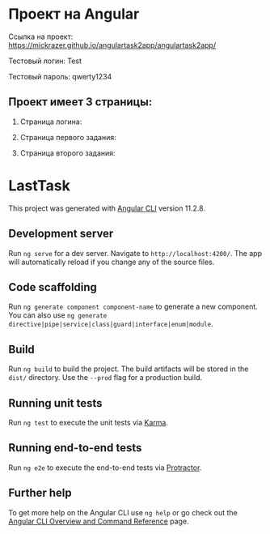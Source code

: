 # Проект на Angular
 Ссылка на проект: https://mickrazer.github.io/angulartask2app/angulartask2app/
 
 Тестовый логин: Test
 
 Тестовый пароль: qwerty1234

## Проект имеет 3 страницы:

 1. Страница логина:

 2. Страница первого задания:

 3. Страница второго задания:

# LastTask

This project was generated with [Angular CLI](https://github.com/angular/angular-cli) version 11.2.8.

## Development server

Run `ng serve` for a dev server. Navigate to `http://localhost:4200/`. The app will automatically reload if you change any of the source files.

## Code scaffolding

Run `ng generate component component-name` to generate a new component. You can also use `ng generate directive|pipe|service|class|guard|interface|enum|module`.

## Build

Run `ng build` to build the project. The build artifacts will be stored in the `dist/` directory. Use the `--prod` flag for a production build.

## Running unit tests

Run `ng test` to execute the unit tests via [Karma](https://karma-runner.github.io).

## Running end-to-end tests

Run `ng e2e` to execute the end-to-end tests via [Protractor](http://www.protractortest.org/).

## Further help

To get more help on the Angular CLI use `ng help` or go check out the [Angular CLI Overview and Command Reference](https://angular.io/cli) page.
